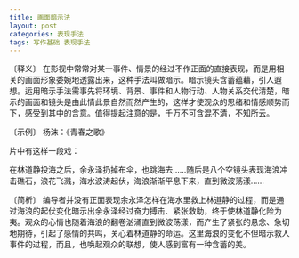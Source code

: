 ```yaml
---
title: 画面暗示法
layout: post
categories: 表现手法
tags: 写作基础 表现手法
---
```


〔释义〕 在影视中常常对某一事件、情景的经过不作正面的直接表现，而是用相关的画面形象委婉地透露出来，这种手法叫做暗示。暗示镜头含蓄蕴藉，引人遐想。运用暗示手法需事先将环境、背景、事件和人物行动、人物关系交代清楚，暗示的画面和镜头是由此情此景自然而然产生的，这样才使观众的思绪和情感顺势而下，感受到其中的含意。值得提起注意的是，千万不可含混不清，不知所云。

〔示例〕 杨沫：《青春之歌》

片中有这样一段戏：

在林道静投海之后，余永泽扔掉布伞，也跳海去……随后是八个空镜头表现海浪冲击礁石，浪花飞溅，海水波涛起伏，海浪渐渐平息下来，直到微波荡漾……

〔简析〕 编导者并没有正面表现余永泽怎样在海水里救上林道静的过程，而是通过海浪的起伏变化暗示出余永泽经过奋力搏击、紧张救助，终于使林道静化险为夷。观众的心情也随着海浪的翻卷汹涌直到微波荡漾，而产生了紧张的悬念、急切地期待，引起了感情的共鸣，关心着林道静的命运。这里海浪的变化不但暗示救人事件的过程，而且，也唤起观众的联想，使人感到富有一种含蓄的美。 
